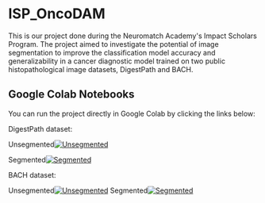 # ISP_OncoDAM

This is our project done during the Neuromatch Academy's Impact Scholars Program. The project aimed to investigate the potential of image segmentation to improve the classification model accuracy and generalizability in a cancer diagnostic model trained on two public histopathological image datasets, DigestPath and BACH.

## Google Colab Notebooks

You can run the project directly in Google Colab by clicking the links below:

DigestPath dataset:

Unsegmented[![Unsegmented](https://colab.research.google.com/assets/colab-badge.svg)](https://colab.research.google.com/drive/1P7rVDjEBhcUCjfn2Q8Ex67LBWwbZe5Tr#scrollTo=jqpGPP4brYBI)

Segmented[![Segmented](https://colab.research.google.com/assets/colab-badge.svg)](https://colab.research.google.com/drive/1XOIjudCCx22OBn7RQOKMwWFE1VuNGbpQ#scrollTo=R2mPmzUIjLAr)

BACH dataset:

Unsegmented[![Unsegmented](https://colab.research.google.com/assets/colab-badge.svg)](https://colab.research.google.com/drive/1XOIjudCCx22OBn7RQOKMwWFE1VuNGbpQ#scrollTo=R2mPmzUIjLAr)
Segmented[![Segmented](https://colab.research.google.com/assets/colab-badge.svg)](https://colab.research.google.com/drive/1XOIjudCCx22OBn7RQOKMwWFE1VuNGbpQ#scrollTo=R2mPmzUIjLAr)